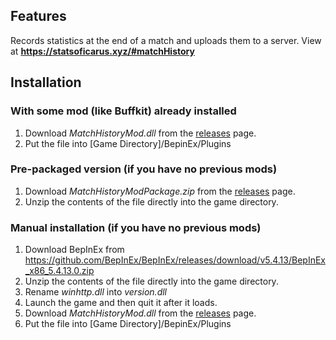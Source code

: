 ## Features
Records statistics at the end of a match and uploads them to a server. View at **https://statsoficarus.xyz/#matchHistory**

## Installation

### With some mod (like Buffkit) already installed
1. Download *MatchHistoryMod.dll* from the [releases](https://github.com/jjeessppeer/MatchHistoryMod/releases) page. 
2. Put the file into [Game Directory]/BepinEx/Plugins

### Pre-packaged version (if you have no previous mods)
1. Download *MatchHistoryModPackage.zip* from the [releases](https://github.com/jjeessppeer/MatchHistoryMod/releases) page. 
2. Unzip the contents of the file directly into the game directory.

### Manual installation (if you have no previous mods)
1. Download BepInEx from https://github.com/BepInEx/BepInEx/releases/download/v5.4.13/BepInEx_x86_5.4.13.0.zip
2. Unzip the contents of the file directly into the game directory.
3. Rename *winhttp.dll* into *version.dll*
4. Launch the game and then quit it after it loads.
5. Download *MatchHistoryMod.dll* from the [releases](https://github.com/jjeessppeer/MatchHistoryMod/releases) page. 
6. Put the file into [Game Directory]/BepinEx/Plugins
